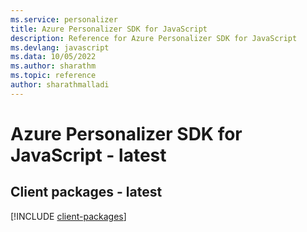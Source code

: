 ```yaml
---
ms.service: personalizer
title: Azure Personalizer SDK for JavaScript
description: Reference for Azure Personalizer SDK for JavaScript
ms.devlang: javascript
ms.data: 10/05/2022
ms.author: sharathm
ms.topic: reference
author: sharathmalladi
---
```

# Azure Personalizer SDK for JavaScript - latest

## Client packages - latest
[!INCLUDE [client-packages](personalizer-client-index.md)]